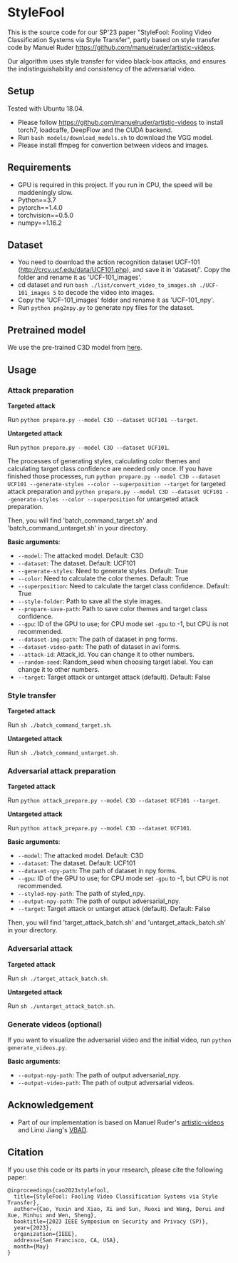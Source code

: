 <!-- Disclaimer: This GitHub repository is under routine maintenance. -->
# StyleFool

This is the source code for our SP'23 paper "StyleFool: Fooling Video Classification Systems via Style Transfer", partly based on style transfer code by Manuel Ruder https://github.com/manuelruder/artistic-videos.

Our algorithm uses style transfer for video black-box attacks, and ensures the indistinguishability and consistency of the adversarial video.


## Setup

Tested with Ubuntu 18.04.

* Please follow https://github.com/manuelruder/artistic-videos to install torch7, loadcaffe, DeepFlow and the CUDA backend.
* Run `bash models/download_models.sh` to download the VGG model.
* Please install ffmpeg for convertion between videos and images.


## Requirements

- GPU is required in this project. If you run in CPU, the speed will be maddeningly slow.
- Python==3.7
- pytorch==1.4.0
- torchvision==0.5.0
- numpy==1.16.2


## Dataset

* You need to download the action recognition dataset UCF-101 (http://crcv.ucf.edu/data/UCF101.php), and save it in 'dataset/'. Copy the folder and rename it as 'UCF-101_images'.
* cd dataset and run `bash ./list/convert_video_to_images.sh ./UCF-101_images 5` to decode the video into images.
* Copy the 'UCF-101_images' folder and rename it as 'UCF-101_npy'.
* Run `python png2npy.py` to generate npy files for the dataset.


## Pretrained model
We use the pre-trained C3D model from [here](https://1drv.ms/u/s!Aj2hSJitqRWpeT96f1QG1UbKVhA).


## Usage

### Attack preparation

**Targeted attack**

Run `python prepare.py --model C3D --dataset UCF101 --target`.

**Untargeted attack**

Run `python prepare.py --model C3D --dataset UCF101`.

The processes of generating styles, calculating color themes and calculating target class confidence are needed only once. If you have finished those processes, run `python prepare.py --model C3D --dataset UCF101 --generate-styles --color --superposition --target` for targeted attack preparation and `python prepare.py --model C3D --dataset UCF101 --generate-styles --color --superposition` for untargeted attack preparation.

Then, you will find 'batch_command_target.sh' and 'batch_command_untarget.sh' in your directory.

**Basic arguments**:
* `--model`: The attacked model. Default: C3D
* `--dataset`: The dataset. Default: UCF101
* `--generate-styles`: Need to generate styles. Default: True
* `--color`: Need to calculate the color themes. Default: True
* `--superposition`: Need to calculate the target class confidence. Default: True
* `--style-folder`: Path to save all the style images.
* `--prepare-save-path`: Path to save color themes and target class confidence.
* `--gpu`: ID of the GPU to use; for CPU mode set `-gpu` to -1, but CPU is not recommended.
* `--dataset-img-path`: The path of dataset in png forms.
* `--dataset-video-path`: The path of dataset in avi forms. 
* `--attack-id`: Attack_id. You can change it to other numbers.
* `--random-seed`: Random_seed when choosing target label. You can change it to other numbers.
* `--target`: Target attack or untarget attack (default). Default: False


### Style transfer

**Targeted attack**

Run `sh ./batch_command_target.sh`.

**Untargeted attack**

Run `sh ./batch_command_untarget.sh`.

### Adversarial attack preparation

**Targeted attack**

Run `python attack_prepare.py --model C3D --dataset UCF101 --target`.

**Untargeted attack**

Run `python attack_prepare.py --model C3D --dataset UCF101`.

**Basic arguments**:
* `--model`: The attacked model. Default: C3D
* `--dataset`: The dataset. Default: UCF101
* `--dataset-npy-path`: The path of dataset in npy forms.
* `--gpu`: ID of the GPU to use; for CPU mode set `-gpu` to -1, but CPU is not recommended.
* `--styled-npy-path`: The path of styled_npy.
* `--output-npy-path`: The path of output adversarial_npy.
* `--target`: Target attack or untarget attack (default). Default: False

Then, you will find 'target_attack_batch.sh' and 'untarget_attack_batch.sh' in your directory.

### Adversarial attack

**Targeted attack**

Run `sh ./target_attack_batch.sh`.

**Untargeted attack**

Run `sh ./untarget_attack_batch.sh`.

### Generate videos (optional)

If you want to visualize the adversarial video and the initial video, run `python generate_videos.py`. 

**Basic arguments**:
* `--output-npy-path`: The path of output adversarial_npy.
* `--output-video-path`: The path of output adversarial videos.


## Acknowledgement
* Part of our implementation is based on Manuel Ruder's [artistic-videos](https://github.com/manuelruder/artistic-videos) and Linxi Jiang's [VBAD](https://github.com/Jack-lx-jiang/VBAD).

## Citation

If you use this code or its parts in your research, please cite the following paper:

```
@inproceedings{cao2023stylefool,
  title={StyleFool: Fooling Video Classification Systems via Style Transfer},
  author={Cao, Yuxin and Xiao, Xi and Sun, Ruoxi and Wang, Derui and Xue, Minhui and Wen, Sheng},
  booktitle={2023 IEEE Symposium on Security and Privacy (SP)},
  year={2023},
  organization={IEEE},
  address={San Francisco, CA, USA},
  month={May}
}
```
